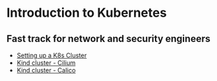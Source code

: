 # Introduction to Kubernetes 
## Fast track for network and security engineers

* [Setting up a K8s Cluster](./lab/lab0/readme.md)
* [Kind cluster - Cilium](kind_cilium.md)
* [Kind cluster - Calico](kind_calico.md)
